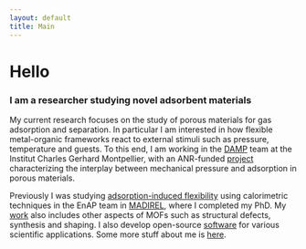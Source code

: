 ```yaml
---
layout: default
title: Main
---
```


# Hello

### I am a researcher studying novel adsorbent materials

My current research focuses on the study of porous materials for gas adsorption and
separation. In particular I am interested in how flexible metal-organic frameworks react
to external stimuli such as pressure, temperature and guests. To this end, I am working in
the [DAMP](https://www.icgm.fr/damp) team at the Institut Charles Gerhard Montpellier,
with an ANR-funded [project](https://anr.fr/Project-ANR-17-CE29-0003) characterizing the
interplay between mechanical pressure and adsorption in porous materials.

Previously I was studying [adsorption-induced flexibility](http://www.anr.fr/Project-ANR-17-CE08-0048)
using calorimetric techniques in the EnAP team in [MADIREL](http://madirel.univ-amu.fr/node/99),
where I completed my PhD. My [work](/academic) also includes other aspects of MOFs such as
structural defects, synthesis and shaping. I also develop open-source [software](/software)
for various scientific applications. Some more stuff about me is [here](/about).

